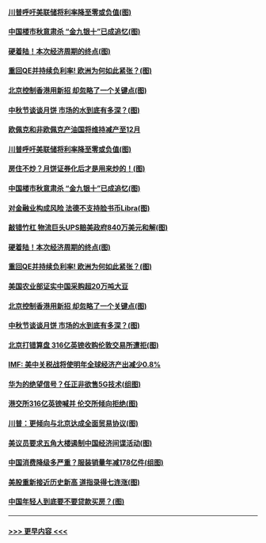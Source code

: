 #### [川普呼吁美联储将利率降至零或负值(图)](../pages/p5/907303.md?t=09141800) 
#### [中国楼市秋意肃杀 “金九银十”已成追忆(图)](../pages/p5/907275.md?t=09141800) 
#### [硬着陆！本次经济周期的终点(图)](../pages/p5/907268.md?t=09141800) 
#### [重回QE并持续负利率! 欧洲为何如此紧张？(图)](../pages/p5/907269.md?t=09141800) 
#### [北京控制香港用新招 却忽略了一个关键点(图)](../pages/p5/907256.md?t=09141800) 
#### [中秋节谈谈月饼 市场的水到底有多深？(图)](../pages/p5/907241.md?t=09141800) 
#### [欧佩克和非欧佩克产油国将维持减产至12月](../pages/p5/907339.md?t=09141800) 
#### [川普呼吁美联储将利率降至零或负值(图)](../pages/p5/907303.md?t=09141800) 
#### [房住不炒？月饼证券化后才是用来炒的！(图)](../pages/p5/907337.md?t=09141800) 
#### [中国楼市秋意肃杀 “金九银十”已成追忆(图)](../pages/p5/907275.md?t=09141800) 
#### [对金融业构成风险 法德不支持脸书币Libra(图)](../pages/p5/907312.md?t=09141800) 
#### [敲错竹杠 物流巨头UPS赔美政府840万美元和解(图)](../pages/p5/907308.md?t=09141800) 
#### [硬着陆！本次经济周期的终点(图)](../pages/p5/907268.md?t=09141800) 
#### [重回QE并持续负利率! 欧洲为何如此紧张？(图)](../pages/p5/907269.md?t=09141800) 
#### [美国农业部证实中国采购超20万吨大豆](../pages/p5/907287.md?t=09141800) 
#### [北京控制香港用新招 却忽略了一个关键点(图)](../pages/p5/907256.md?t=09141800) 
#### [中秋节谈谈月饼 市场的水到底有多深？(图)](../pages/p5/907241.md?t=09141800) 
#### [北京打错算盘 316亿英镑收购伦敦交易所遭拒(图)](../pages/p5/907236.md?t=09141800) 
#### [IMF: 美中关税战将使明年全球经济产出减少0.8%](../pages/p5/907233.md?t=09141800) 
#### [华为的绝望信号？任正非欲售5G技术(组图)](../pages/p5/907155.md?t=09141800) 
#### [港交所316亿英镑喊并 伦交所倾向拒绝(图)](../pages/p5/907207.md?t=09141800) 
#### [川普：更倾向与北京达成全面贸易协议(图)](../pages/p5/907211.md?t=09141800) 
#### [美议员要求五角大楼遏制中国经济间谍活动(图)](../pages/p5/907199.md?t=09141800) 
#### [中国消费降级多严重？服装销量年减178亿件(组图)](../pages/p5/907157.md?t=09141800) 
#### [美股重新接近历史新高 道指录得七连涨(图)](../pages/p5/907182.md?t=09141800) 
#### [中国年轻人到底要不要贷款买房？(图)](../pages/p5/907162.md?t=09141800) 

----
#### [ >>> 更早内容 <<< ](../indexes/p5-earlier.md)
